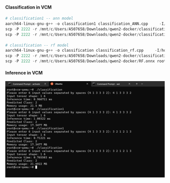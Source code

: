 #### Classification in VCM

```python
# classification1 -- ann model
aarch64-linux-gnu-g++ -o classification1 classification_ANN.cpp     -I/home/phani/onnxruntime-linux-aarch64-1.18.0/include     -L/home/phani/onnxruntime-linux-aarch64-1.18.0/lib     -lonnxruntime
scp -P 2222 -r /mnt/c/Users/A507658/Downloads/qwen2-docker/classification1 root@localhost:/root/
scp -P 2222 -r /mnt/c/Users/A507658/Downloads/qwen2-docker/classification_ann_model.onnx root@localhost:/root/

# classification -- rf model
aarch64-linux-gnu-g++ -o classification classification_rf.cpp     -I/home/phani/onnxruntime-linux-aarch64-1.18.0/include     -L/home/phani/onnxruntime-linux-aarch64-1.18.0/lib     -lonnxruntime
scp -P 2222 -r /mnt/c/Users/A507658/Downloads/qwen2-docker/classification root@localhost:/root/
scp -P 2222 -r /mnt/c/Users/A507658/Downloads/qwen2-docker/RF.onnx root@localhost:/root/
```
#### Inference in VCM
![Image](https://github.com/funnyPhani/qemu-regression/blob/main/classification_task/image.png)
